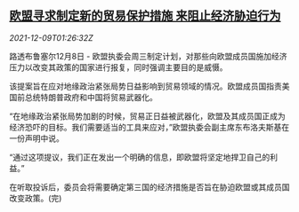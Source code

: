 <!--1639013463000-->
[欧盟寻求制定新的贸易保护措施 来阻止经济胁迫行为](https://cn.reuters.com/article/eu-commission-trade-plcy-1209-idCNKBS2IO03N)
------

<div><i>2021-12-09T01:26:32Z</i></div><p>路透布鲁塞尔12月8日 - 欧盟执委会周三制定计划，对那些向欧盟成员国施加经济压力以改变其政策的国家进行报复，同时强调主要目的是威慑。</p><p>该提案旨在应对地缘政治紧张局势日益影响到贸易领域的情况。欧盟成员国指责美国前总统特朗普政府和中国将贸易武器化。</p><p>“在地缘政治紧张局势加剧的时候，贸易正日益被武器化，欧盟及其成员国正成为经济恐吓的目标。我们需要适当的工具来应对，”欧盟执委会副主席东布洛夫斯基在一份声明中说。</p><p>“通过这项提议，我们正在发出一个明确的信息，即欧盟将坚定地捍卫自己的利益。”</p><p>在听取投诉后，委员会将需要确定第三国的经济措施是否旨在胁迫欧盟或其成员国改变政策。(完)</p>
